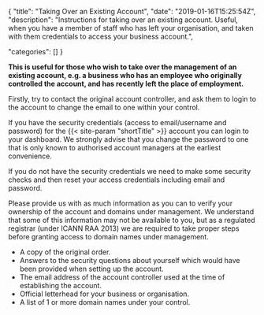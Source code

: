 {
"title": "Taking Over an Existing Account",
"date": "2019-01-16T15:25:54Z",
"description": "Instructions for taking over an existing account. Useful, when you have a member of staff who has left your organisation, and taken with them credentials to access your business account.",

"categories": []
}

__This is useful for those who wish to take over the management of an existing account, e.g. a business who has an employee who originally controlled the account, and has recently left the place of employment.__ 

Firstly, try to contact the original account controller, and ask them to login to the account to change the email to one within your control.  

If you have the security credentials (access to email/username and password) for the {{< site-param "shortTitle" >}} account you can login to your dashboard.  We strongly advise that you change the password to one that is only known to authorised account managers at the earliest convenience. 

If you do not have the security credentials we need to make some security checks and then reset your access credentials including email and password.

Please provide us with as much information as you can to verify your ownership of the account and domains under management.  We understand that some of this information may not be available to you, but as a regulated registrar (under ICANN RAA 2013) we are required to take proper steps before granting access to domain names under management.

- A copy of the original order.
- Answers to the security questions about yourself which would have been provided when setting up the account.
- The email address of the account controller used at the time of establishing the account.
- Official letterhead for your business or organisation.
- A list of 1 or more domain names under your control.
